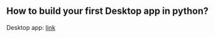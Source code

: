 ## How to build your first Desktop app in python?
Desktop app: [link](https://medium.com/analytics-vidhya/how-to-build-your-first-desktop-application-in-python-7568c7d74311)